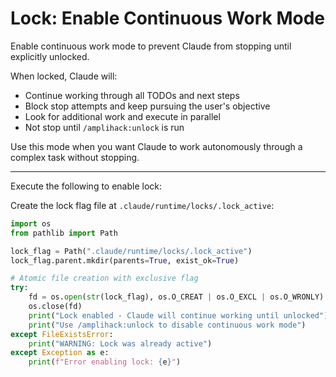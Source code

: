 # Lock: Enable Continuous Work Mode

Enable continuous work mode to prevent Claude from stopping until explicitly unlocked.

When locked, Claude will:

- Continue working through all TODOs and next steps
- Block stop attempts and keep pursuing the user's objective
- Look for additional work and execute in parallel
- Not stop until `/amplihack:unlock` is run

Use this mode when you want Claude to work autonomously through a complex task without stopping.

---

Execute the following to enable lock:

Create the lock flag file at `.claude/runtime/locks/.lock_active`:

```python
import os
from pathlib import Path

lock_flag = Path(".claude/runtime/locks/.lock_active")
lock_flag.parent.mkdir(parents=True, exist_ok=True)

# Atomic file creation with exclusive flag
try:
    fd = os.open(str(lock_flag), os.O_CREAT | os.O_EXCL | os.O_WRONLY)
    os.close(fd)
    print("Lock enabled - Claude will continue working until unlocked")
    print("Use /amplihack:unlock to disable continuous work mode")
except FileExistsError:
    print("WARNING: Lock was already active")
except Exception as e:
    print(f"Error enabling lock: {e}")
```
